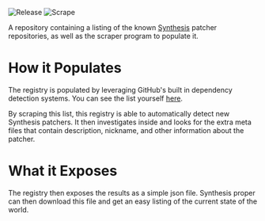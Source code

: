 ![Release](https://github.com/Noggog/Synthesis.Registry/workflows/Release/badge.svg) ![Scrape](https://github.com/Noggog/Synthesis.Registry/workflows/Scrape/badge.svg)

A repository containing a listing of the known [Synthesis](https://github.com/Noggog/Synthesis) patcher repositories, as well as the scraper program to populate it.

# How it Populates
The registry is populated by leveraging GitHub's built in dependency detection systems.  You can see the list yourself [here](https://github.com/Mutagen-Modding/Synthesis/network/dependents?package_id=UGFja2FnZS0xMzg1MjY1MjYz).

By scraping this list, this registry is able to automatically detect new Synthesis patchers.  It then investigates inside and looks for the extra meta files that contain description, nickname, and other information about the patcher.  

# What it Exposes
The registry then exposes the results as a simple json file.  Synthesis proper can then download this file and get an easy listing of the current state of the world.
